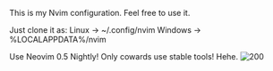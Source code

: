 This is my Nvim configuration.
Feel free to use it.

Just clone it as:
Linux -> ~/.config/nvim
Windows -> %LOCALAPPDATA%/nvim

Use Neovim 0.5 Nightly! Only cowards use stable tools! Hehe.
![200](https://user-images.githubusercontent.com/24517135/115134129-c5604c00-a037-11eb-84f1-22828da9321f.gif)

